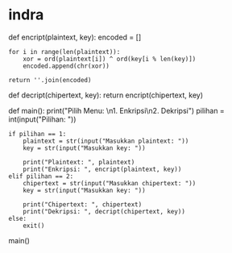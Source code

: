# indra
def encript(plaintext, key):
    encoded = []

    for i in range(len(plaintext)):
        xor = ord(plaintext[i]) ^ ord(key[i % len(key)])
        encoded.append(chr(xor))

    return ''.join(encoded)

def decript(chipertext, key):
    return encript(chipertext, key)

def main():
    print("Pilih Menu: \n1. Enkripsi\n2. Dekripsi")
    pilihan = int(input("Pilihan: "))

    if pilihan == 1:
        plaintext = str(input("Masukkan plaintext: "))
        key = str(input("Masukkan key: "))

        print("Plaintext: ", plaintext)
        print("Enkripsi: ", encript(plaintext, key))
    elif pilihan == 2:
        chipertext = str(input("Masukkan chipertext: "))
        key = str(input("Masukkan key: "))

        print("Chipertext: ", chipertext)
        print("Dekripsi: ", decript(chipertext, key))
    else:
        exit()

main()
